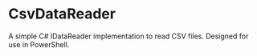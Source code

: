 CsvDataReader
=============

A simple C# IDataReader implementation to read CSV files.  Designed for use in PowerShell.
